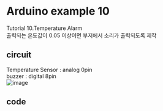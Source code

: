 # Arduino example 10
Tutorial 10.Temperature Alarm\
출력되는 온도값이 0.05 이상이면 부저에서 소리가 출력되도록 제작

## circuit
Temperature Sensor : analog 0pin\
  buzzer : digital 8pin\
![image](https://user-images.githubusercontent.com/79436159/109286746-01f89e00-7866-11eb-9716-06ebc66f1da3.png)

## code
